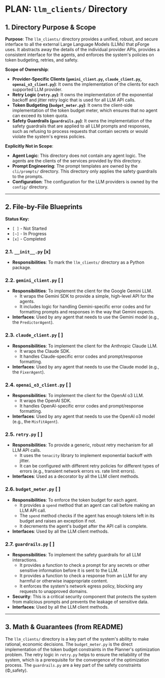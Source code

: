# PLAN: `llm_clients/` Directory

## 1. Directory Purpose & Scope

**Purpose**: The `llm_clients/` directory provides a unified, robust, and secure interface to all the external Large Language Models (LLMs) that pForge uses. It abstracts away the details of the individual provider APIs, provides a consistent interface for the agents, and enforces the system's policies on token budgeting, retries, and safety.

**Scope of Ownership**:

*   **Provider-Specific Clients (`gemini_client.py`, `claude_client.py`, `openai_o3_client.py`)**: It owns the implementation of the clients for each supported LLM provider.
*   **Retry Logic (`retry.py`)**: It owns the implementation of the exponential backoff and jitter retry logic that is used for all LLM API calls.
*   **Token Budgeting (`budget_meter.py`)**: It owns the client-side implementation of the token budget meter, which ensures that no agent can exceed its token quota.
*   **Safety Guardrails (`guardrails.py`)**: It owns the implementation of the safety guardrails that are applied to all LLM prompts and responses, such as refusing to process requests that contain secrets or would violate the system's egress policies.

**Explicitly Not in Scope**:

*   **Agent Logic**: This directory does not contain any agent logic. The agents are the clients of the services provided by this directory.
*   **Prompt Engineering**: The prompt templates are owned by the `cli/prompts/` directory. This directory only applies the safety guardrails to the prompts.
*   **Configuration**: The configuration for the LLM providers is owned by the `config/` directory.

---

## 2. File-by-File Blueprints

**Status Key:**
*   `[ ]` - Not Started
*   `[~]` - In Progress
*   `[x]` - Completed

### 2.1. `__init__.py` [x]

*   **Responsibilities**: To mark the `llm_clients/` directory as a Python package.

### 2.2. `gemini_client.py` [ ]

*   **Responsibilities**: To implement the client for the Google Gemini LLM.
    *   It wraps the Gemini SDK to provide a simple, high-level API for the agents.
    *   It includes logic for handling Gemini-specific error codes and for formatting prompts and responses in the way that Gemini expects.
*   **Interfaces**: Used by any agent that needs to use the Gemini model (e.g., the `PredictorAgent`).

### 2.3. `claude_client.py` [ ]

*   **Responsibilities**: To implement the client for the Anthropic Claude LLM.
    *   It wraps the Claude SDK.
    *   It handles Claude-specific error codes and prompt/response formatting.
*   **Interfaces**: Used by any agent that needs to use the Claude model (e.g., the `FixerAgent`).

### 2.4. `openai_o3_client.py` [ ]

*   **Responsibilities**: To implement the client for the OpenAI o3 LLM.
    *   It wraps the OpenAI SDK.
    *   It handles OpenAI-specific error codes and prompt/response formatting.
*   **Interfaces**: Used by any agent that needs to use the OpenAI o3 model (e.g., the `MisfitAgent`).

### 2.5. `retry.py` [ ]

*   **Responsibilities**: To provide a generic, robust retry mechanism for all LLM API calls.
    *   It uses the `tenacity` library to implement exponential backoff with jitter.
    *   It can be configured with different retry policies for different types of errors (e.g., transient network errors vs. rate limit errors).
*   **Interfaces**: Used as a decorator by all the LLM client methods.

### 2.6. `budget_meter.py` [ ]

*   **Responsibilities**: To enforce the token budget for each agent.
    *   It provides a `spend` method that an agent can call before making an LLM API call.
    *   The `spend` method checks if the agent has enough tokens left in its budget and raises an exception if not.
    *   It decrements the agent's budget after the API call is complete.
*   **Interfaces**: Used by all the LLM client methods.

### 2.7. `guardrails.py` [ ]

*   **Responsibilities**: To implement the safety guardrails for all LLM interactions.
    *   It provides a function to check a prompt for any secrets or other sensitive information before it is sent to the LLM.
    *   It provides a function to check a response from an LLM for any harmful or otherwise inappropriate content.
    *   It enforces the system's network egress policy, blocking any requests to unapproved domains.
*   **Security**: This is a critical security component that protects the system from malicious prompts and prevents the leakage of sensitive data.
*   **Interfaces**: Used by all the LLM client methods.

---

## 3. Math & Guarantees (from README)

The `llm_clients/` directory is a key part of the system's ability to make rational, economic decisions. The `budget_meter.py` is the direct implementation of the token budget constraints in the Planner's optimization problem. The retry logic in `retry.py` helps to ensure the reliability of the system, which is a prerequisite for the convergence of the optimization process. The `guardrails.py` are a key part of the safety constraints (Φ_safety).

